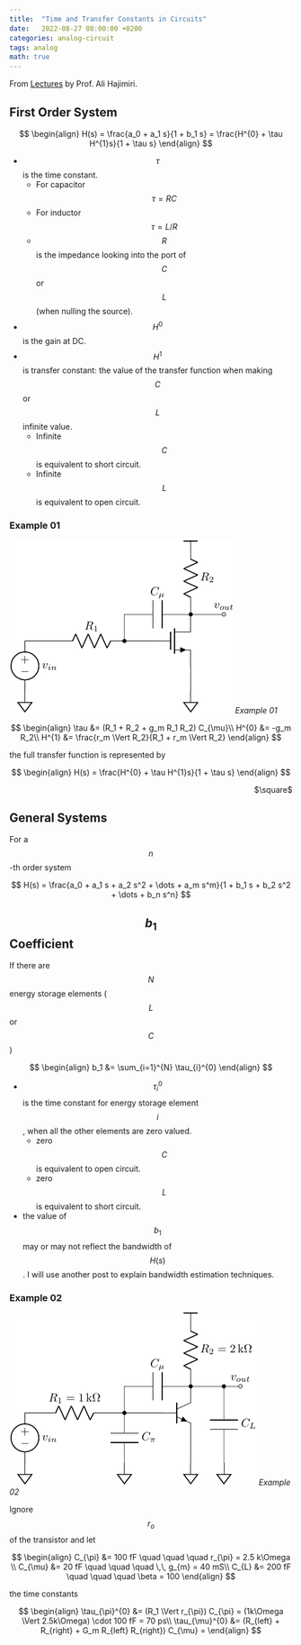 ```yaml
---
title:  "Time and Transfer Constants in Circuits"
date:   2022-08-27 08:00:00 +0200
categories: analog-circuit
tags: analog
math: true
---
```


From [Lectures](https://www.youtube.com/watch?v=I9A9BeGJsEM&t=10s) by Prof. Ali Hajimiri.

## First Order System

$$
\begin{align}
H(s) = \frac{a_0 + a_1 s}{1 + b_1 s} = \frac{H^{0} + \tau H^{1}s}{1 + \tau s}
\end{align}
$$

- $$\tau$$ is the time constant.
  - For capacitor $$\tau = R C$$
  - For inductor $$\tau = L/R$$
  - $$R$$ is the impedance looking into the port of $$C$$ or $$L$$ (when nulling the source).
- $$H^{0}$$ is the gain at DC.
- $$H^{1}$$ is transfer constant: the value of the transfer function when making $$C$$ or $$L$$ infinite value.
  - Infinite $$C$$ is equivalent to short circuit.
  - Infinite $$L$$ is equivalent to open circuit.

### Example 01



![example-01](/assets/img/2022-08-27-time-transfer-constants/example-01.png)
_Example 01_

$$
\begin{align}
\tau &= (R_1 + R_2 + g_m R_1 R_2) C_{\mu}\\
H^{0} &= -g_m R_2\\
H^{1} &= \frac{r_m \Vert R_2}{R_1 + r_m \Vert R_2}
\end{align}
$$

the full transfer function is represented by

$$
\begin{align}
H(s) = \frac{H^{0} + \tau H^{1}s}{1 + \tau s}
\end{align}
$$

<p style="text-align: right"> $\square$ </p>

## General Systems

For a $$n$$-th order system

$$
H(s) = \frac{a_0 + a_1 s + a_2 s^2 + \dots + a_m s^m}{1 + b_1 s + b_2 s^2 + \dots + b_n s^n}
$$

## $$b_1$$ Coefficient

If there are $$N$$ energy storage elements ($$L$$ or $$C$$)

$$
\begin{align}
b_1 &= \sum_{i=1}^{N} \tau_{i}^{0}
\end{align}
$$

- $$\tau_{i}^{0}$$ is the time constant for energy storage element $$i$$, when all the other elements are zero valued.
  - zero $$C$$ is equivalent to open circuit.
  - zero $$L$$ is equivalent to short circuit.
- the value of $$b_1$$ may or may not reflect the bandwidth of $$H(s)$$. I will use another post to explain bandwidth estimation techniques.

### Example 02

![example-02](/assets/img/2022-08-27-time-transfer-constants/example-02.png)
_Example 02_

Ignore $$r_o$$ of the transistor and let

$$
\begin{align}
C_{\pi} &= 100 fF \quad \quad \quad r_{\pi} = 2.5 k\Omega \\
C_{\mu} &= 20 fF \quad \quad \quad \,\, g_{m} = 40 mS\\
C_{L} &= 200 fF \quad \quad \quad \beta = 100
\end{align}
$$

the time constants

$$
\begin{align}
\tau_{\pi}^{0} &= (R_1 \Vert r_{\pi}) C_{\pi} = (1k\Omega \Vert 2.5k\Omega) \cdot 100 fF = 70 ps\\
\tau_{\mu}^{0} &= (R_{left} + R_{right} + G_m R_{left} R_{right}) C_{\mu} =
\end{align}
$$
